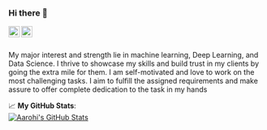 ### Hi there 👋

<!--
**charankamarapu/charankamarapu** is a ✨ _special_ ✨ repository because its `README.md` (this file) appears on your GitHub profile.

Here are some ideas to get you started:

- 🔭 I’m currently working on ...
- 🌱 I’m currently learning ...
- 👯 I’m looking to collaborate on ...
- 🤔 I’m looking for help with ...
- 💬 Ask me about ...
- 📫 How to reach me: ...
- 😄 Pronouns: ...
- ⚡ Fun fact: ...
-->

<a href="https://www.youtube.com/channel/UCgHDngFV50KmbqF_6-K8XhA">
  <img align="left" alt="Code with Aarohi" width="22px" src="/assets/youtube.svg" />
</a>
<a href="mailto:2018111@iiitdmj.ac.in">
  <img align="left" alt="Email Me" width="22px" src="/assets/envelope.svg" />
</a>  
<br>
<br>  


My major interest and strength lie in machine learning, Deep Learning, and Data Science. I thrive to showcase my skills and build trust in my clients by going the extra mile for them. I am self-motivated and love to work on the most challenging tasks. I aim to fulfill the assigned requirements and make assure to offer complete dedication to the task in my hands


📈 **My GitHub Stats**:  
[![Aarohi's GitHub Stats](https://github-readme-stats.vercel.app/api?username=charankamarapu&theme=gotham&show_icons=true&count_private=true)](https://github.com/charankamarapu)
